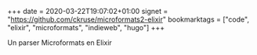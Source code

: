 +++ 
date = 2020-03-22T19:07:02+01:00
signet = "https://github.com/ckruse/microformats2-elixir"
bookmarktags = ["code", "elixir", "microformats", "indieweb", "hugo"]
+++

Un parser Microformats en Elixir
